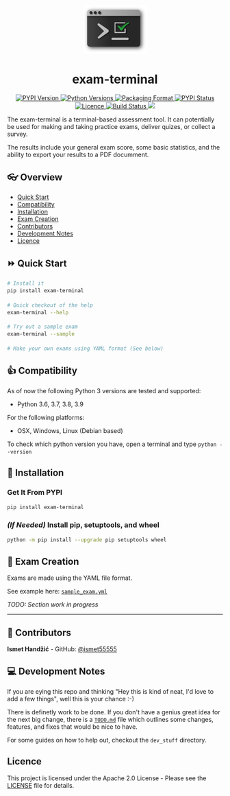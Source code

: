 <p align="center"><img width="150" alt="portfolio_view" src="https://raw.githubusercontent.com/ismet55555/exam-terminal/master/misc/logo.png"></p>

<h1 align="center">exam-terminal</h1>

<!-- Licence Shield from https://shields.io/-->
<p align="center">

<a href="https://pypi.org/project/exam-terminal/">
  <img alt="PYPI Version" src="https://img.shields.io/pypi/v/exam-terminal?color=blue">
</a>

<a href="https://pypi.org/project/exam-terminal/">
  <img alt="Python Versions" src="https://img.shields.io/pypi/pyversions/exam-terminal">
</a>

<a href="https://pypi.org/project/exam-terminal/">
  <img alt="Packaging Format" src="https://img.shields.io/pypi/format/exam-terminal">
</a>

<a href="https://pypi.org/project/exam-terminal/">
  <img alt="PYPI Status" src="https://img.shields.io/pypi/status/exam-terminal">
</a>

<a href="https://github.com/ismet55555/exam-terminal/blob/master/LICENSE">
  <img alt="Licence" src="https://img.shields.io/github/license/ismet55555/exam-terminal">
</a>

<a href="https://travis-ci.com/github/ismet55555/exam-terminal">
  <img alt="Build Status" src="https://img.shields.io/travis/com/ismet55555/exam-terminal/master">
</a>

<a href="https://www.codacy.com/gh/ismet55555/exam-terminal/dashboard?utm_source=github.com&amp;utm_medium=referral&amp;utm_content=ismet55555/exam-terminal&amp;utm_campaign=Badge_Grade">
  <img src="https://app.codacy.com/project/badge/Grade/dc108e18f27b4b86a9f6304745e6869c"/>
</a>
</p>

The exam-terminal is a terminal-based assessment tool. It can potentially be used for making and taking practice exams, deliver quizes, or collect a survey.

The results include your general exam score, some basic statistics, and the ability to export your results to a PDF documment.

## :eyeglasses: Overview

* [Quick Start](#fast_forward-quick-start)
* [Compatibility](#thumbsup-compatibility)
* [Installation](#rocket-installation)
* [Exam Creation](#pencil-exam-creation)
* [Contributors](#bust_in_silhouette-contributors)
* [Development Notes](#computer-Development-Notes)
* [Licence](#licence)


## :fast_forward: Quick Start

```bash
# Install it
pip install exam-terminal

# Quick checkout of the help
exam-terminal --help

# Try out a sample exam
exam-terminal --sample

# Make your own exams using YAML format (See below)
```


## :thumbsup: Compatibility
As of now the following Python 3 versions are tested and supported:
  - Python 3.6, 3.7, 3.8, 3.9

For the following platforms:
  - OSX, Windows, Linux (Debian based)

To check which python version you have, open a terminal and type `python --version`


## :rocket: Installation

### Get It From PYPI
```bash
pip install exam-terminal
```
### _(If Needed)_ Install pip, setuptools, and wheel

```bash
python -m pip install --upgrade pip setuptools wheel
```

## :pencil: Exam Creation

Exams are made using the YAML file format.

See example here:  [`sample_exam.yml`](exam_terminal/exams/sample_exam.yml)

_TODO: Section work in progress_





---
## :bust_in_silhouette: Contributors
**Ismet Handžić** - GitHub: [@ismet55555](https://github.com/ismet55555)

## :computer: Development Notes
If you are eying this repo and thinking "Hey this is kind of neat, I'd love to add a few things", well this is your chance :-)

There is definetly work to be done. If you don't have a genius great idea for the next big change, there is a [`TODO.md`](TODO.md) file which outlines some changes, features, and fixes that would be nice to have.

For some guides on how to help out, checkout the `dev_stuff` directory.

## Licence
This project is licensed under the Apache 2.0 License - Please see the [LICENSE](LICENSE) file for details.

